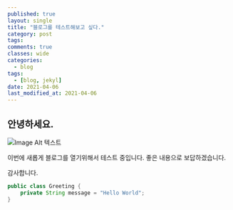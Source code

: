 ```yaml
---
published: true
layout: single
title: "블로그를 테스트해보고 싶다."
category: post
tags:
comments: true
classes: wide
categories:
  - blog
tags:
  - [blog, jekyl]
date: 2021-04-06
last_modified_at: 2021-04-06 
---
```


## 안녕하세요. 

![Image Alt 텍스트]({{"/images/test.png"}})

이번에 새롭게 블로그를 열기위해서 테스트 중입니다. 
좋은 내용으로 보답하겠습니다.

감사합니다.

```java
public class Greeting {
    private String message = "Hello World";
}
```

